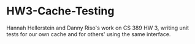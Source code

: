 # HW3-Cache-Testing
Hannah Hellerstein and Danny Riso's work on CS 389 HW 3, writing unit tests for our own cache and for others' using the same interface.
